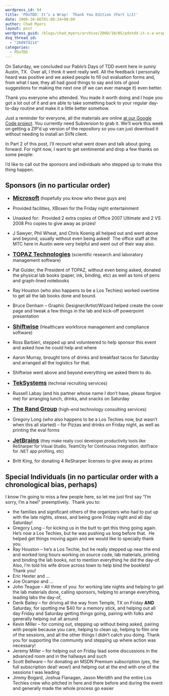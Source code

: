 ```yaml
---
wordpress_id: 94
title: 'PDoTDD: It’s a Wrap!  Thank You Edition (Part 1/2)'
date: 2008-10-06T01:08:24+00:00
author: Chad Myers
layout: post
wordpress_guid: /blogs/chad_myers/archive/2008/10/05/pdotdd-it-s-a-wrap-thank-you-edition-part-1-2.aspx
dsq_thread_id:
  - "268974214"
categories:
  - PDoTDD
---
```

On Saturday, we concluded our Pablo’s Days of TDD event here in sunny Austin, TX.&#160; Over all, I think it went really well. All the feedback I personally heard was positive and we asked people to fill out evaluation forms and, from what I saw, they all had good things to say and lots of good suggestions for making the next one (if we can ever manage it) even better.

Thank you everyone who attended. You made it worth doing and I hope you got a lot out of it and are able to take something back to your regular day-to-day routine and make it a little better somehow.

Just a reminder for everyone, all the materials are online [at our Google Code project](http://code.google.com/p/daysoftdd/). You currently need Subversion to grab it. We’ll work this week on getting a ZIP’d up version of the repository so you can just download it without needing to install an SVN client.

In Part 2 of this post, I’ll recount what went down and talk about going forward. For right now, I want to get sentimental and drop a few thanks on some people:

I’d like to call out the sponsors and individuals who stepped up to make this thing happen.

## Sponsors (in no particular order)

  * [**<font size="4">Microsoft</font>**](http://www.microsoft.com) (hopefully you know who these guys are)
  * Provided facilities, XBoxen for the Friday night entertainment
  * Unasked for:&#160; Provided 2 extra copies of Office 2007 Ultimate and 2 VS 2008 Pro copies to give away as prizes!
  * J Sawyer, Phil Wheat, and Chris Koenig all helped out and went above and beyond, usually without even being asked!&#160; The office staff at the MTC here in Austin were very helpful and went out of their way also.

  * [**<font size="4">TOPAZ Technologies</font>**](http://www.topazti.com/) (scientific research and laboratory management software)
  * Pat Guider, the President of TOPAZ, without even being asked, donated the physical lab books (paper, ink, binding, etc) as well as tons of pens and graph-lined notebooks
  * Ray Houston (who also happens to be a Los Techies) worked overtime to get all the lab books done and bound.
  * Bruce Denham – Graphic Designer/Artist/Wizard helped create the cover page and tweak a few things in the lab and kick-off powerpoint presentation

  * [**<font size="4">Shiftwise</font>**](http://www.shiftwise.net/) (Healthcare workforce management and compliance software)
  * Ross Barbieri, stepped up and volunteered to help sponsor this event and asked how he could help and where
  * Aaron Murray, brought tons of drinks and breakfast tacos for Saturday and arranged all the logistics for that. 
  * Shiftwise went above and beyond everything we asked them to do.

  * [**<font size="4">TekSystems</font>**](http://www.teksystems.com/) (technial recruiting services)
  * Russell Labay (and his partner whose name I don’t have, please forgive me) for arranging lunch, drinks, and snacks on Saturday

  * [**<font size="4">The Rand Group</font>**](http://www.randgrp.com/) (high-end technology consulting services)
  * Gregory Long (who also happens to be a Los Techies now, but wasn’t when this all started) – for Pizzas and drinks on Friday night, as well as printing the eval forms

  * <font size="4"><strong><a href="http://www.jetbrains.com/">JetBrains</a> </strong></font><font size="2">(they make really cool developer productivity tools like ReSharper for Visual Studio, TeamCity for Continuous Integration, dotTrace for .NET app profiling, etc)</font>
  * Britt King, for donating 4 ReSharper licenses to give away as prizes

## Special Individuals (in no particular order with a chronological bias, perhaps)

I know I’m going to miss a few people here, so let me just first say “I’m sorry, I’m a heel” preemptively.&#160; Thank you to:

  * the families and significant others of the organizers who had to put up with the late nights, stress, and being gone Friday night and all day Saturday!
  * Gregory Long – for kicking us in the butt to get this thing going again. He’s now a Los Techies, but he was pushing us long before that.&#160; He helped get things moving again and we would like to specially thank you.
  * Ray Houston – he’s a Los Techie, but he really stepped up near the end and worked long hours working on source code, lab materials, printing and binding the lab books, not to mention everything he did the day-of.&#160; Also, I’m told his wife drove across town to help bind the booklets! Thank you!
  * Eric Hexter and …
  * Joe Ocampo and …
  * John Teague – All three of you: for working late nights and helping to get the lab materials done, calling sponsors, helping to arrange everything, leading labs the day-of, 
  * Derik Bailey – for driving all the way from Temple, TX on Friday **AND** Saturday, for spotting me $40 for a memory stick, and helping out all day Friday and Saturday getting things going, pairing with folks and generally helping out all around
  * Kevin Miller – for coming out, stepping up without being asked, pairing with people because you care, helping to clean up, helping to film one of the sessions, and all the other things I didn’t catch you doing. Thank you for supporting the community and stepping up where action was necessary!
  * Jeremy Miller – for helping out on Friday lead some discussions in the advanced room and in the hallways and such
  * Scott Bellware – for donating an MSDN Premium subscription (yes, the full subscription deal! wow!) and helping out at the end with one of the sessions I was leading
  * Jimmy Bogard, Joshua Flanagan, Jason Meridth and the entire Los Techies crew who pitched in here and there before and during the event and generally made the whole process go easier